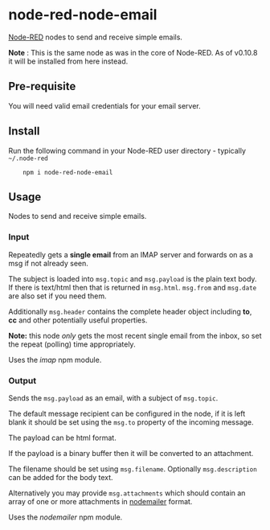 node-red-node-email
===================

<a href="http://nodered.org" target="_new">Node-RED</a> nodes to send and receive simple emails.

**Note** : This is the same node as was in the core of Node-RED.
As of v0.10.8 it will be installed from here instead.

Pre-requisite
-------------

You will need valid email credentials for your email server.

Install
-------

Run the following command in your Node-RED user directory - typically `~/.node-red`

        npm i node-red-node-email

Usage
-----

Nodes to send and receive simple emails.

### Input

Repeatedly gets a **single email** from an IMAP server and forwards on as a msg if not already seen.

The subject is loaded into `msg.topic` and `msg.payload` is the plain text body.
If there is text/html then that is returned in `msg.html`. `msg.from` and
`msg.date` are also set if you need them.

Additionally `msg.header` contains the complete header object including
**to**, **cc** and other potentially useful properties.

**Note:** this node *only* gets the most recent single email from the inbox,
so set the repeat (polling) time appropriately.

Uses the *imap* npm module.

### Output

Sends the `msg.payload` as an email, with a subject of `msg.topic`.

The default message recipient can be configured in the node, if it is left
blank it should be set using the `msg.to` property of the incoming message.

The payload can be html format.

If the payload is a binary buffer then it will be converted to an attachment.

The filename should be set using `msg.filename`. Optionally
`msg.description` can be added for the body text.

Alternatively you may provide `msg.attachments` which should contain an array of one or
more attachments in <a href="https://www.npmjs.com/package/nodemailer#attachments" target="_new">nodemailer</a> format.

Uses the *nodemailer* npm module.
